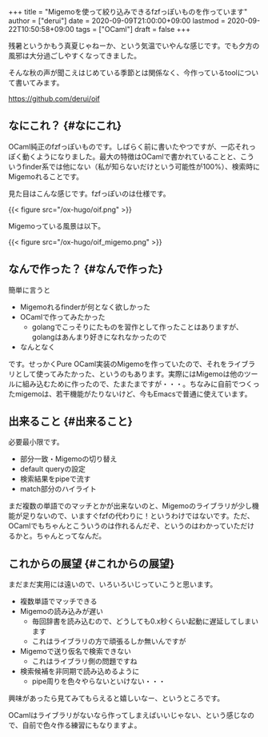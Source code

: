 +++
title = "Migemoを使って絞り込みできるfzfっぽいものを作っています"
author = ["derui"]
date = 2020-09-09T21:00:00+09:00
lastmod = 2020-09-22T10:50:58+09:00
tags = ["OCaml"]
draft = false
+++

残暑というかもう真夏じゃねーか、という気温でいやんな感じです。でも夕方の風邪は大分過ごしやすくなってきました。

そんな秋の声が聞こえはじめている季節とは関係なく、今作っているtoolについて書いてみます。

<https://github.com/derui/oif>

<!--more-->


## なにこれ？ {#なにこれ}

OCaml純正のfzfっぽいものです。しばらく前に書いたやつですが、一応それっぽく動くようになりました。最大の特徴はOCamlで書かれていることと、こういうfinder系では他にない（私が知らないだけという可能性が100%）、検索時にMigemoれることです。

見た目はこんな感じです。fzfっぽいのは仕様です。

{{< figure src="/ox-hugo/oif.png" >}}

Migemoっている風景は以下。

{{< figure src="/ox-hugo/oif_migemo.png" >}}


## なんで作った？ {#なんで作った}

簡単に言うと

-   Migemoれるfinderが何となく欲しかった
-   OCamlで作ってみたかった
    -   golangでこっそりにたものを習作として作ったことはありますが、golangはあんまり好きになれなかったので
-   なんとなく

です。せっかくPure OCaml実装のMigemoを作っていたので、それをライブラリとして使ってみたかった、というのもあります。実際にはMigemoは他のツールに組み込むために作ったので、たまたまですが・・・。ちなみに自前でつくったmigemoは、若干機能がたりないけど、今もEmacsで普通に使えています。


## 出来ること {#出来ること}

必要最小限です。

-   部分一致・Migemoの切り替え
-   default queryの設定
-   検索結果をpipeで流す
-   match部分のハイライト

まだ複数の単語でのマッチとかが出来ないのと、Migemoのライブラリが少し機能が足りないので、いますぐfzfの代わりに！というわけではないです。ただ、OCamlでもちゃんとこういうのは作れるんだぞ、というのはわかっていただけるかと。ちゃんとってなんだ。


## これからの展望 {#これからの展望}

まだまだ実用には遠いので、いろいろいじっていこうと思います。

-   複数単語でマッチできる
-   Migemoの読み込みが遅い
    -   毎回辞書を読み込むので、どうしても0.x秒くらい起動に遅延してしまいます
    -   これはライブラリの方で頑張るしか無いんですが
-   Migemoで送り仮名で検索できない
    -   これはライブラリ側の問題ですね
-   検索候補を非同期で読み込めるように
    -   pipe周りを色々やらないといけない・・・

興味があったら見てみてもらえると嬉しいなー、というところです。

OCamlはライブラリがないなら作ってしまえばいいじゃない、という感じなので、自前で色々作る練習にもなりますよ。
